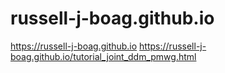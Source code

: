 # russell-j-boag.github.io
https://russell-j-boag.github.io
https://russell-j-boag.github.io/tutorial_joint_ddm_pmwg.html
